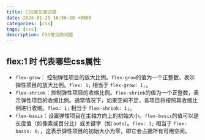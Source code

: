 ```yaml
---
title: CSS常见面试题
date: 2024-01-25 16:56:10 +0800
categories: [css]
tags: [css]
description: CSS常见面试题
---
```


## flex:1 时 代表哪些css属性
- `flex-grow`： 控制弹性项目的放大比例。`flex-grow`的值为一个正整数，表示弹性项目的放大比例。`flex: 1;` 相当于 `flex-grow: 1;`。
- `flex-shrink`：控制弹性项目的收缩比例。`flex-shrink`的值为一个正整数，表示弹性项目的收缩比例。通常情况下，如果空间不足，各项目将按照其收缩比例进行收缩。`flex: 1;` 相当于 `flex-shrink: 1;`。
- `flex-basis`：设置弹性项目在主轴方向上的初始大小。`flex-basis`的值可以是长度值（如像素或百分比）或关键字（如 `auto`）。`flex: 1;` 相当于 `flex-basis: 0;`，这表示弹性项目的初始大小为零，即它会占据所有可用空间。
